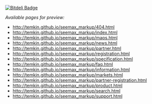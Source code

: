 [![Bitdeli Badge](https://d2weczhvl823v0.cloudfront.net/temkin/seemax_markup/trend.png)](https://bitdeli.com/free "Bitdeli Badge")

*Available pages for preview:* 

* http://temkin.github.io/seemax_markup/404.html                  
* http://temkin.github.io/seemax_markup/index.html                
* http://temkin.github.io/seemax_markup/maps.html                 
* http://temkin.github.io/seemax_markup/news.html                 
* http://temkin.github.io/seemax_markup/partner.html              
* http://temkin.github.io/seemax_markup/registration.html         
* http://temkin.github.io/seemax_markup/specification.html
* http://temkin.github.io/seemax_markup/faq.html                  
* http://temkin.github.io/seemax_markup/information.html          
* http://temkin.github.io/seemax_markup/markets.html              
* http://temkin.github.io/seemax_markup/partner-registration.html 
* http://temkin.github.io/seemax_markup/product.html              
* http://temkin.github.io/seemax_markup/search.html               
* http://temkin.github.io/seemax_markup/support.html
